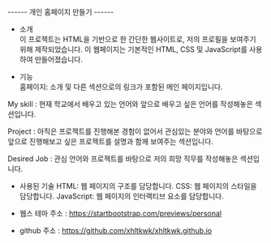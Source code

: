 ------ 개인 홈페이지 만들기 ------

- 소개 <br/>
이 프로젝트는 HTML을 기반으로 한 간단한 웹사이트로, 저의 프로필을 보여주기 위해 제작되었습니다. 이 웹페이지는 기본적인 HTML, CSS 및 JavaScript를 사용하여 만들어졌습니다.

- 기능<br/>
홈페이지: 소개 및 다른 섹션으로의 링크가 포함된 메인 페이지입니다.


My skill : 현재 학교에서 배우고 있는 언어와 앞으로 배우고 싶은 언어를 작성해놓은 섹션입니다.

Project : 아직은 프로젝트를 진행해본 경험이 없어서 관심있는 분야와 언어를 바탕으로 앞으로 진행해보고 싶은 프로젝트를 설명과 함께 보여주는 섹션입니다.

Desired Job : 관심 언어와 프로젝트를 바탕으로 저의 희망 직무를 작성해놓은 섹션입니다.


- 사용된 기술
HTML: 웹 페이지의 구조를 담당합니다.
CSS: 웹 페이지의 스타일을 담당합니다.
JavaScript: 웹 페이지의 인터랙티브 요소를 담당합니다.

- 웹스 테마 주소 : https://startbootstrap.com/previews/personal

- github 주소 : https://github.com/xhltkwk/xhltkwk.github.io
